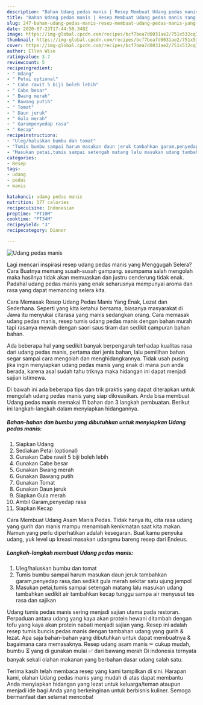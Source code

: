 ```yaml
---
description: "Bahan Udang pedas manis | Resep Membuat Udang pedas manis Yang Mudah Dan Praktis"
title: "Bahan Udang pedas manis | Resep Membuat Udang pedas manis Yang Mudah Dan Praktis"
slug: 247-bahan-udang-pedas-manis-resep-membuat-udang-pedas-manis-yang-mudah-dan-praktis
date: 2020-07-23T17:44:50.348Z
image: https://img-global.cpcdn.com/recipes/bcf7bea7d0031ae2/751x532cq70/udang-pedas-manis-foto-resep-utama.jpg
thumbnail: https://img-global.cpcdn.com/recipes/bcf7bea7d0031ae2/751x532cq70/udang-pedas-manis-foto-resep-utama.jpg
cover: https://img-global.cpcdn.com/recipes/bcf7bea7d0031ae2/751x532cq70/udang-pedas-manis-foto-resep-utama.jpg
author: Ellen Wise
ratingvalue: 3.7
reviewcount: 5
recipeingredient:
- " Udang"
- " Petai optional"
- " Cabe rawit 5 biji boleh lebih"
- " Cabe besar"
- " Bwang merah"
- " Bawang putih"
- " Tomat"
- " Daun jeruk"
- " Gula merah"
- " Garampenyedap rasa"
- " Kecap"
recipeinstructions:
- "Uleg/haluskan bumbu dan tomat"
- "Tumis bumbu sampai harum masukan daun jeruk tambahkan garam,penyedap rasa,dan sedikit gula merah sekitar satu ujung jempol"
- "Masukan petai,tumis sampai setengah matang lalu masukan udang tambahkan sedikit air tambahkan kecap tunggu sampa air menyusut tes rasa dan sajikan"
categories:
- Resep
tags:
- udang
- pedas
- manis

katakunci: udang pedas manis 
nutrition: 177 calories
recipecuisine: Indonesian
preptime: "PT10M"
cooktime: "PT34M"
recipeyield: "3"
recipecategory: Dinner

---
```



![Udang pedas manis](https://img-global.cpcdn.com/recipes/bcf7bea7d0031ae2/751x532cq70/udang-pedas-manis-foto-resep-utama.jpg)

Lagi mencari inspirasi resep udang pedas manis yang Menggugah Selera? Cara Buatnya memang susah-susah gampang. seumpama salah mengolah maka hasilnya tidak akan memuaskan dan justru cenderung tidak enak. Padahal udang pedas manis yang enak seharusnya mempunyai aroma dan rasa yang dapat memancing selera kita.

Cara Memasak Resep Udang Pedas Manis Yang Enak, Lezat dan Sederhana. Seperti yang kita ketahui bersama, biasanya masyarakat di Jawa itu menyukai citarasa yang manis sedangkan orang. Cara memasak udang pedas manis, resep tumis udang pedas manis dengan bahan murah tapi rasanya mewah dengan saori saus tiram dan sedikit campuran bahan bahan.

Ada beberapa hal yang sedikit banyak berpengaruh terhadap kualitas rasa dari udang pedas manis, pertama dari jenis bahan, lalu pemilihan bahan segar sampai cara mengolah dan menghidangkannya. Tidak usah pusing jika ingin menyiapkan udang pedas manis yang enak di mana pun anda berada, karena asal sudah tahu triknya maka hidangan ini dapat menjadi sajian istimewa.


Di bawah ini ada beberapa tips dan trik praktis yang dapat diterapkan untuk mengolah udang pedas manis yang siap dikreasikan. Anda bisa membuat Udang pedas manis memakai 11 bahan dan 3 langkah pembuatan. Berikut ini langkah-langkah dalam menyiapkan hidangannya.

<!--inarticleads1-->

##### Bahan-bahan dan bumbu yang dibutuhkan untuk menyiapkan Udang pedas manis:

1. Siapkan  Udang
1. Sediakan  Petai (optional)
1. Gunakan  Cabe rawit 5 biji boleh lebih
1. Gunakan  Cabe besar
1. Gunakan  Bwang merah
1. Gunakan  Bawang putih
1. Gunakan  Tomat
1. Gunakan  Daun jeruk
1. Siapkan  Gula merah
1. Ambil  Garam,penyedap rasa
1. Siapkan  Kecap


Cara Membuat Udang Asam Manis Pedas. Tidak hanya itu, cita rasa udang yang gurih dan manis mampu menambah kenikmatan saat kita makan. Namun yang perlu diperhatikan adalah kesegaran. Buat kamu penyuka udang, yuk level up kreasi masakan udangmu bareng resep dari Endeus. 

<!--inarticleads2-->

##### Langkah-langkah membuat Udang pedas manis:

1. Uleg/haluskan bumbu dan tomat
1. Tumis bumbu sampai harum masukan daun jeruk tambahkan garam,penyedap rasa,dan sedikit gula merah sekitar satu ujung jempol
1. Masukan petai,tumis sampai setengah matang lalu masukan udang tambahkan sedikit air tambahkan kecap tunggu sampa air menyusut tes rasa dan sajikan


Udang tumis pedas manis sering menjadi sajian utama pada restoran. Perpaduan antara udang yang kaya akan protein hewani ditambah dengan tofu yang kaya akan protein nabati menjadi sajian yang. Resep ini adalah resep tumis buncis pedas manis dengan tambahan udang yang gurih &amp; lezat. Apa saja bahan-bahan yang dibutuhkan untuk dapat membuatnya &amp; bagaimana cara memasaknya. Resep udang asam manis ✂ cukup mudah, bumbu ⏳ yang di gunakan mulai ✅ dari bawang merah Di indonesia ternyata banyak sekali olahan makanan yang berbahan dasar udang salah satu. 

Terima kasih telah membaca resep yang kami tampilkan di sini. Harapan kami, olahan Udang pedas manis yang mudah di atas dapat membantu Anda menyiapkan hidangan yang lezat untuk keluarga/teman ataupun menjadi ide bagi Anda yang berkeinginan untuk berbisnis kuliner. Semoga bermanfaat dan selamat mencoba!
